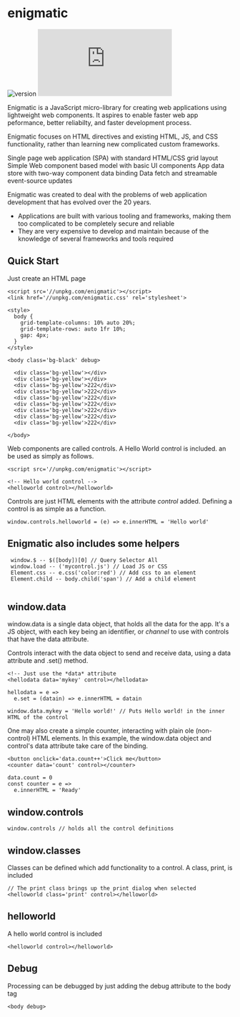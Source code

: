 # enigmatic
![version](https://d25lcipzij17d.cloudfront.net/badge.svg?id=js&type=6&v=0.8.5&x2=0)
![size](http://img.badgesize.io/digplan/enigmatic/master/main.js)

Enigmatic is a JavaScript micro-library for creating web applications using lightweight web components.
It aspires to enable faster web app peformance, better reliabilty, and faster development process. 

Enigmatic focuses on HTML directives and existing HTML, JS, and CSS functionality, rather than learning new complicated custom frameworks.

Single page web application (SPA) with standard HTML/CSS grid layout
Simple Web component based model with basic UI components
App data store with two-way component data binding
Data fetch and streamable event-source updates

Enigmatic was created to deal with the problems of web application development that has evolved over the 20 years.

- Applications are built with various tooling and frameworks, making them too complicated to be completely secure and reliable
- They are very expensive to develop and maintain because of the knowledge of several frameworks and tools required

## Quick Start
Just create an HTML page
````
<script src='//unpkg.com/enigmatic'></script>
<link href='//unpkg.com/enigmatic.css' rel='stylesheet'>

<style>
  body {
    grid-template-columns: 10% auto 20%;
    grid-template-rows: auto 1fr 10%;
    gap: 4px;
  }
</style>

<body class='bg-black' debug>
  
  <div class='bg-yellow'></div>
  <div class='bg-yellow'></div>
  <div class='bg-yellow'>222</div>
  <div class='bg-yellow'>222</div>
  <div class='bg-yellow'>222</div>
  <div class='bg-yellow'>222</div>
  <div class='bg-yellow'>222</div>
  <div class='bg-yellow'>222</div>
  <div class='bg-yellow'>222</div>
  
</body>
````

Web components are called controls.  A Hello World control is included. an be used as simply as follows.
````
<script src='//unpkg.com/enigmatic'></script>

<!-- Hello world control -->
<helloworld control></helloworld>
````

Controls are just HTML elements with the attribute *control* added.
Defining a control is as simple as a function.
````
window.controls.helloworld = (e) => e.innerHTML = 'Hello world'
````

## Enigmatic also includes some helpers
````
 window.$ -- $([body])[0] // Query Selector All
 window.load -- ('mycontrol.js') // Load JS or CSS
 Element.css -- e.css('color:red') // Add css to an element
 Element.child -- body.child('span') // Add a child element
 
````

## window.data
window.data is a single data object, that holds all the data for the app.  It's a JS object, with each key being an identifier, or *channel* to use with controls that have the data attribute.

Controls interact with the data object to send and receive data, using a data attribute and .set() method.
````
<!-- Just use the *data* attribute
<hellodata data='mykey' control></hellodata>

hellodata = e =>
  e.set = (datain) => e.innerHTML = datain
  
window.data.mykey = 'Hello world!' // Puts Hello world! in the inner HTML of the control
````

One may also create a simple counter, interacting with plain ole (non-control) HTML elements.
In this example, the window.data object and control's data attribute take care of the binding.
````
<button onclick='data.count++'>Click me</button>
<counter data='count' control></counter>

data.count = 0
const counter = e =>
  e.innerHTML = 'Ready'
````

## window.controls
````
window.controls // holds all the control definitions
````

## window.classes
Classes can be defined which add functionality to a control. A class, print, is included
````
// The print class brings up the print dialog when selected
<helloworld class='print' control></helloworld>
````

## helloworld
A hello world control is included
````
<helloworld control></helloworld>
````

## Debug
Processing can be debugged by just adding the debug attribute to the body tag
````
<body debug>
````
